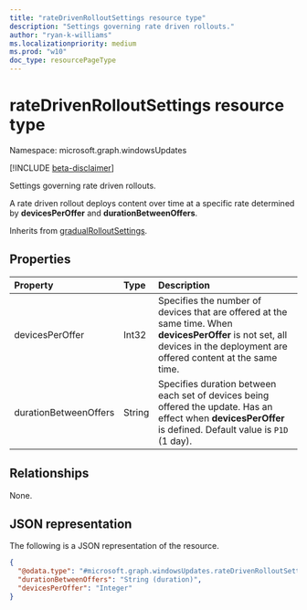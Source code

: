 ```yaml
---
title: "rateDrivenRolloutSettings resource type"
description: "Settings governing rate driven rollouts."
author: "ryan-k-williams"
ms.localizationpriority: medium
ms.prod: "w10"
doc_type: resourcePageType
---
```


# rateDrivenRolloutSettings resource type

Namespace: microsoft.graph.windowsUpdates

[!INCLUDE [beta-disclaimer](../../includes/beta-disclaimer.md)]

Settings governing rate driven rollouts.

A rate driven rollout deploys content over time at a specific rate determined by **devicesPerOffer** and **durationBetweenOffers**.


Inherits from [gradualRolloutSettings](../resources/windowsupdates-gradualrolloutsettings.md).

## Properties
|Property|Type|Description|
|:---|:---|:---|
|devicesPerOffer|Int32|	Specifies the number of devices that are offered at the same time. When **devicesPerOffer** is not set, all devices in the deployment are offered content at the same time.|
|durationBetweenOffers|String|Specifies duration between each set of devices being offered the update. Has an effect when **devicesPerOffer** is defined. Default value is `P1D` (1 day).|

## Relationships
None.

## JSON representation
The following is a JSON representation of the resource.
<!-- {
  "blockType": "resource",
  "@odata.type": "microsoft.graph.windowsUpdates.rateDrivenRolloutSettings"
}
-->
``` json
{
  "@odata.type": "#microsoft.graph.windowsUpdates.rateDrivenRolloutSettings",
  "durationBetweenOffers": "String (duration)",
  "devicesPerOffer": "Integer"
}
```

